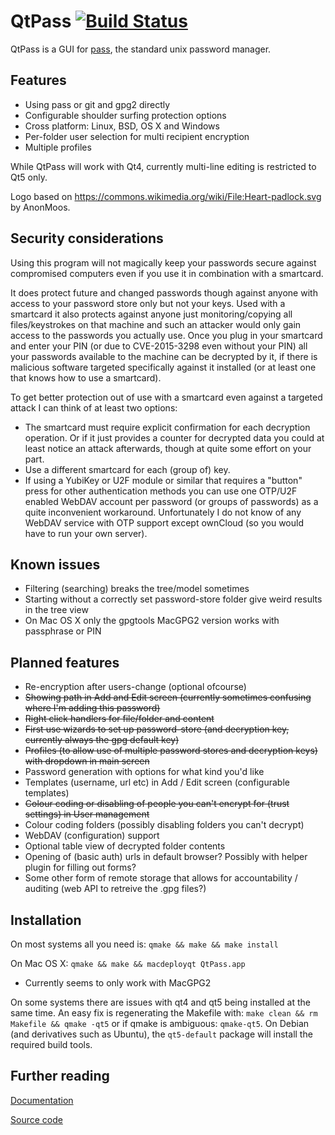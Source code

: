 QtPass [![Build Status](https://travis-ci.org/IJHack/qtpass.svg?branch=master)](https://travis-ci.org/IJHack/qtpass)
======

QtPass is a GUI for [pass](http://www.passwordstore.org/), the standard unix password manager.


Features
--------
* Using pass or git and gpg2 directly
* Configurable shoulder surfing protection options
* Cross platform: Linux, BSD, OS X and Windows
* Per-folder user selection for multi recipient encryption
* Multiple profiles

While QtPass will work with Qt4, currently multi-line editing is restricted to Qt5 only.

Logo based on https://commons.wikimedia.org/wiki/File:Heart-padlock.svg by AnonMoos.

Security considerations
-----------------------
Using this program will not magically keep your passwords secure against
compromised computers even if you use it in combination with a smartcard.

It does protect future and changed passwords though against anyone with access to
your password store only but not your keys.
Used with a smartcard it also protects against anyone just monitoring/copying
all files/keystrokes on that machine and such an attacker would only gain access
to the passwords you actually use.
Once you plug in your smartcard and enter your PIN (or due to CVE-2015-3298
even without your PIN) all your passwords available to the machine can be
decrypted by it, if there is malicious software targeted specifically against
it installed (or at least one that knows how to use a smartcard).

To get better protection out of use with a smartcard even against a targeted
attack I can think of at least two options:
* The smartcard must require explicit confirmation for each decryption operation.
  Or if it just provides a counter for decrypted data you could at least notice
  an attack afterwards, though at quite some effort on your part.
* Use a different smartcard for each (group of) key.
* If using a YubiKey or U2F module or similar that requires a "button" press for
  other authentication methods you can use one OTP/U2F enabled WebDAV account per
  password (or groups of passwords) as a quite inconvenient workaround.
  Unfortunately I do not know of any WebDAV service with OTP support except ownCloud
  (so you would have to run your own server).

Known issues
------------
* Filtering (searching) breaks the tree/model sometimes 
* Starting without a correctly set password-store folder give weird results in the tree view
* On Mac OS X only the gpgtools MacGPG2 version works with passphrase or PIN

Planned features
----------------
* Re-encryption after users-change (optional ofcourse)
* ~~Showing path in Add and Edit screen (currently sometimes confusing where I'm adding this password)~~
* ~~Right click handlers for file/folder and content~~
* ~~First use wizards to set up password-store (and decryption key, currently always the gpg default key)~~
* ~~Profiles (to allow use of multiple password stores and decryption keys) with dropdown in main screen~~
* Password generation with options for what kind you'd like
* Templates (username, url etc) in Add / Edit screen (configurable templates)
* ~~Colour coding or disabling of people you can't encrypt for (trust settings) in User management~~
* Colour coding folders (possibly disabling folders you can't decrypt)
* WebDAV (configuration) support
* Optional table view of decrypted folder contents
* Opening of (basic auth) urls in default browser? Possibly with helper plugin for filling out forms?
* Some other form of remote storage that allows for accountability / auditing (web API to retreive the .gpg files?)

Installation
------------
On most systems all you need is:
`qmake && make && make install`

On Mac OS X:
`qmake && make && macdeployqt QtPass.app`
* Currently seems to only work with MacGPG2

On some systems there are issues with qt4 and qt5 being installed at the same time.
An easy fix is regenerating the Makefile with: `make clean && rm Makefile && qmake -qt5` or if qmake is ambiguous: `qmake-qt5`. On Debian (and derivatives such as Ubuntu), the `qt5-default` package will install the required build tools.

Further reading
---------------
[Documentation](http://qtpass.org/)

[Source code](https://github.com/IJHack/qtpass)
